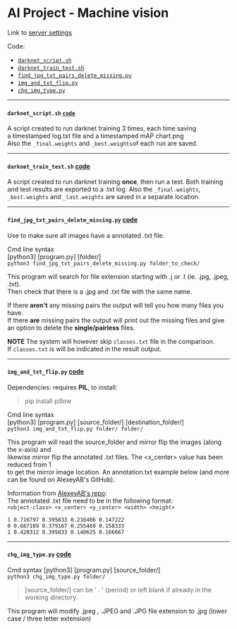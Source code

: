 # AI Project - Machine vision

Link to [server settings](https://github.com/jjrbfi/CSC_server_config)  

Code:  
- [`darknet_script.sh`](https://github.com/oskarforssell/ai_project#darknet_scriptsh-code)
- [`darknet_train_test.sh`](https://github.com/oskarforssell/ai_project#darknet_train_testsh-code)
- [`find_jpg_txt_pairs_delete_missing.py`](https://github.com/oskarforssell/ai_project#find_jpg_txt_pairs_delete_missingpy-code)  
- [`img_and_txt_flip.py`](https://github.com/oskarforssell/ai_project#img_and_txt_flippy-code)
- [`chg_img_type.py`](https://github.com/oskarforssell/ai_project#chg_img_typepy-code)



--- 
#### `darknet_script.sh` [`code`](https://github.com/oskarforssell/ai_project/blob/master/darknet_script.sh)  
A script created to run darknet training 3 times, each time saving  
a timestamped log.txt file and a timestamped mAP chart.png  
Also the `_final.weights` and `_best.weights`of each run are saved.

---
#### `darknet_train_test.sh` [code](https://github.com/oskarforssell/ai_project/blob/master/darknet_train_test.sh)  
A script created to run darknet training **once**, then run a test.
Both training and test results are exported to a .txt log.
Also the `_final.weights`, `_best.weights` and `_last.weights` are saved in a separate location.

---
#### `find_jpg_txt_pairs_delete_missing.py` [code](https://github.com/oskarforssell/ai_project/blob/master/find_jpg_txt_pairs_delete_missing.py)  
Use to make sure all images have a annotated .txt file.

Cmd line syntax  
[python3] [program.py] [folder/]  
`python3 find_jpg_txt_pairs_delete_missing.py folder_to_check/` 

This program will search for file extension starting with .j or .t (ie. .jpg, .jpeg, .txt).  
Then check that there is a .jpg and .txt file with the same name.  
   
If there **aren't** any missing pairs the output will tell you how many files you have.  
If there **are** missing pairs the output will print out the missing files and give  
an option to delete the **single/pairless** files.

**NOTE** The system will however skip `classes.txt` file in the comparison.  
If `classes.txt` is will be indicated in the result output.

---
#### `img_and_txt_flip.py` [code](https://github.com/oskarforssell/ai_project/blob/master/img_and_txt_flip.py)
Dependencies: requires **PIL**, to install: 
> pip install pillow  

Cmd line syntax  
[python3] [program.py] [source_folder/] [destination_folder/]     
`python3 img_and_txt_flip.py folder/ folder/` 

This program will read the source_folder and mirror flip the images (along the x-axis) and  
likewise mirror flip the annotated .txt files. The <x_center> value has been reduced from 1  
to get the mirror image location. An annotation.txt example below (and more can be found on AlexeyAB's GitHub).

Information from [AlexeyAB's repo](https://github.com/AlexeyAB/darknet#how-to-train-to-detect-your-custom-objects):   
The annotated .txt file need to be in the following format:   
`<object-class> <x_center> <y_center> <width> <height>`

    1 0.716797 0.395833 0.216406 0.147222
    0 0.687109 0.379167 0.255469 0.158333
    1 0.420312 0.395833 0.140625 0.166667

---
#### `chg_img_type.py` [code](https://github.com/oskarforssell/ai_project/blob/master/chg_img_type.py)

Cmd syntax
[python3] [program.py] [source_folder/]    
`python3 chg_img_type.py folder/`

> [source_folder/] can be ' . ' (period) or left blank if already in the working directory.

This program will modify .jpeg , .JPEG and .JPG file extension to .jpg (lower case / three letter extension)
